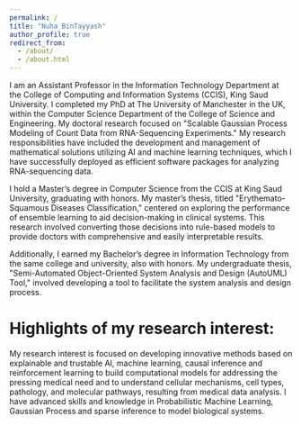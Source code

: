 ```yaml
---
permalink: /
title: "Nuha BinTayyash"
author_profile: true
redirect_from: 
  - /about/
  - /about.html
---
```


I am an Assistant Professor in the Information Technology Department at the College of Computing and Information Systems (CCIS), King Saud University. I completed my PhD at The University of Manchester in the UK, within the Computer Science Department of the College of Science and Engineering. My doctoral research focused on "Scalable Gaussian Process Modeling of Count Data from RNA-Sequencing Experiments." My research responsibilities have included the development and management of mathematical solutions utilizing AI and machine learning techniques, which I have successfully deployed as efficient software packages for analyzing RNA-sequencing data.

I hold a Master’s degree in Computer Science from the CCIS at King Saud University, graduating with honors. My master’s thesis, titled "Erythemato-Squamous Diseases Classification," centered on exploring the performance of ensemble learning to aid decision-making in clinical systems. This research involved converting those decisions into rule-based models to provide doctors with comprehensive and easily interpretable results.

Additionally, I earned my Bachelor’s degree in Information Technology from the same college and university, also with honors. My undergraduate thesis, "Semi-Automated Object-Oriented System Analysis and Design (AutoUML) Tool," involved developing a tool to facilitate the system analysis and design process.

Highlights of my research interest:
======

My research interest is focused on developing innovative methods based on explainable and trustable AI, machine learning, causal inference and reinforcement learning to build computational models for addressing the pressing medical need and to understand cellular mechanisms, cell types, pathology, and molecular pathways, resulting from medical data analysis. I have advanced skills and knowledge in Probabilistic Machine Learning, Gaussian Process and sparse inference to model biological systems.


